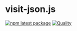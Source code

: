 # visit-json.js

[![npm latest package](https://img.shields.io/npm/v/visit-json/latest.svg)](https://www.npmjs.com/package/visit-json)
[![Quality](https://github.com/tai-kun/visit-json.js/actions/workflows/quality.yaml/badge.svg)](https://github.com/tai-kun/visit-json.js/actions/workflows/quality.yaml)
